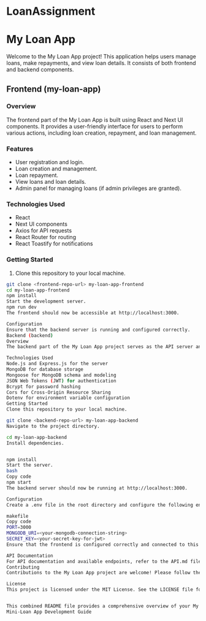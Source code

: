 # LoanAssignment
# My Loan App

Welcome to the My Loan App project! This application helps users manage loans, make repayments, and view loan details. It consists of both frontend and backend components.

## Frontend (my-loan-app)

### Overview

The frontend part of the My Loan App is built using React and Next UI components. It provides a user-friendly interface for users to perform various actions, including loan creation, repayment, and loan management.

### Features

- User registration and login.
- Loan creation and management.
- Loan repayment.
- View loans and loan details.
- Admin panel for managing loans (if admin privileges are granted).

### Technologies Used

- React
- Next UI components
- Axios for API requests
- React Router for routing
- React Toastify for notifications

### Getting Started

1. Clone this repository to your local machine.

```bash
git clone <frontend-repo-url> my-loan-app-frontend
cd my-loan-app-frontend
npm install
Start the development server.
npm run dev
The frontend should now be accessible at http://localhost:3000.

Configuration
Ensure that the backend server is running and configured correctly.
Backend (backend)
Overview
The backend part of the My Loan App project serves as the API server and handles user authentication, loan management, and more. It is built with Node.js, Express.js, and MongoDB.

Technologies Used
Node.js and Express.js for the server
MongoDB for database storage
Mongoose for MongoDB schema and modeling
JSON Web Tokens (JWT) for authentication
Bcrypt for password hashing
Cors for Cross-Origin Resource Sharing
Dotenv for environment variable configuration
Getting Started
Clone this repository to your local machine.

git clone <backend-repo-url> my-loan-app-backend
Navigate to the project directory.

cd my-loan-app-backend
Install dependencies.


npm install
Start the server.
bash
Copy code
npm start
The backend server should now be running at http://localhost:3000.

Configuration
Create a .env file in the root directory and configure the following environment variables:

makefile
Copy code
PORT=3000
MONGODB_URI=<your-mongodb-connection-string>
SECRET_KEY=<your-secret-key-for-jwt>
Ensure that the frontend is configured correctly and connected to this backend server.

API Documentation
For API documentation and available endpoints, refer to the API.md file.
Contributing
Contributions to the My Loan App project are welcome! Please follow the contribution guidelines to get started.

License
This project is licensed under the MIT License. See the LICENSE file for details.


This combined README file provides a comprehensive overview of your My Loan App project, including instructions for setting up both the frontend and backend, details about technologies used, and information on contributions and licensing. You can further customize this README as needed.
Mini-Loan App Development Guide


